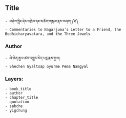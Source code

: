 ## Title
	- བཤེས་སྤྲིང་ཤེར་འགྲེལ་དང་མཆོག་གསུམ་རྣམ་བཞག།༼ཐ༽
	- Commentaries to Nagarjuna’s Letter to a Friend, the Bodhicharyavatara, and the Three Jewels

### Author
	- ཞེ་ཆེན་རྒྱལ་ཚབ་འགྱུར་མེད་པདྨ་རྣམ་རྒྱལ།
	- Shechen Gyaltsap Gyurme Pema Namgyal

### Layers:
	- book_title
	- author
	- chapter_title
	- quotation
	- sabche
	- yigchung
